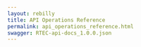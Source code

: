 ```yaml
---
layout: rebilly
title: API Operations Reference
permalink: api_operations_reference.html
swagger: RTEC-api-docs_1.0.0.json
---
```

